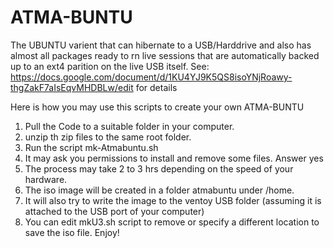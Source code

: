 # ATMA-BUNTU
The UBUNTU varient that can hibernate to a USB/Harddrive and also has almost all packages ready to rn live sessions that are automatically backed up to an ext4 parition on the live USB itself.
See: https://docs.google.com/document/d/1KU4YJ9K5QS8isoYNjRoawy-thgZakF7aIsEqvMHDBLw/edit for details

Here is how you may use this scripts to create your own ATMA-BUNTU
1. Pull the Code to a suitable folder in your computer.
2. unzip th zip files to the same root folder.
3. Run the script mk-Atmabuntu.sh
4. It may ask you permissions to install and remove some files. Answer yes 
5. The process may take 2 to 3 hrs depending on the speed of your hardware.
6. The iso image will be created in a folder atmabuntu under /home.
7. It will also try to write the image to the ventoy USB folder (assuming it is attached to the USB port of your computer)
8. You can edit mkU3.sh script to remove or specify a different location to save the iso file.
Enjoy!
